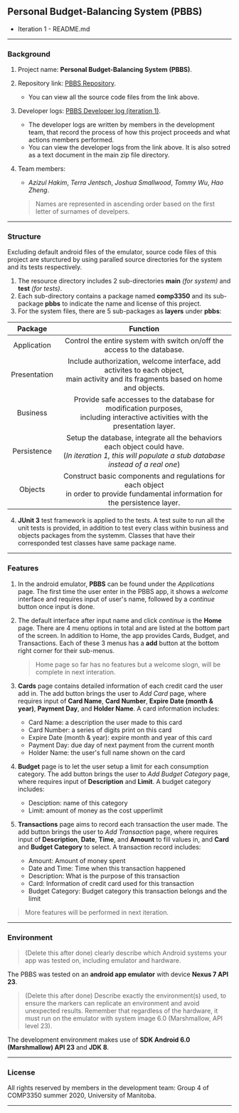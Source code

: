 ## Personal Budget-Balancing System (PBBS)

* Iteration 1 - README.md

---

### Background

1. Project name: **Personal Budget-Balancing System (PBBS)**.
2. Repository link: [PBBS Repository](https://github.com/tommyvct/FigureHub_3350).
	* You can view all the source code files from the link above.
3. Developer logs: [PBBS Developer log (iteration 1)](https://github.com/tommyvct/FigureHub_3350/projects/2).
	* The developer logs are written by members in the development team, that record the process of how this project proceeds and what actions members performed.
	* You can view the developer logs from the link above. It is also sotred as a text document in the main zip file directory.

4. Team members:
	* *Azizul Hakim*,	*Terra Jentsch*,	*Joshua Smallwood*,	*Tommy Wu*,	*Hao Zheng*.
	
	>Names are represented in ascending order based on the first letter of surnames of develpers.

---

### Structure

Excluding default android files of the emulator, source code files of this project are sturctured by using paralled source directories for the system and its tests respectively.

1. The resource directory includes 2 sub-directories **main** *(for system)* and **test** *(for tests)*.
2. Each sub-directory contains a package named **comp3350** and its sub-package **pbbs** to indicate the name and license of this project.
3. For the system files, there are 5 sub-packages as **layers** under **pbbs**:

|Package|Function|
|:-:|:-:|
|Application|Control the entire system with switch on/off the access to the database.|
|Presentation|Include authorization, welcome interface, add activites to each object,<br/>main activity and its fragments based on home and objects.|
|Business|Provide safe accesses to the database for modification purposes,<br/>including interactive activities with the presentation layer.|
|Persistence|Setup the database, integrate all the behaviors each object could have.<br/>(*In iteration 1, this will populate a stub database instead of a real one*)|
|Objects|Construct basic components and regulations for each object<br/>in order to provide fundamental information for the persistence layer.|

4.  **JUnit 3** test framework is applied to the tests. A test suite to run all the unit tests is provided, in addition to test every class within business and objects packages from the systemm. Classes that have their corresponded test classes have same package name.

---

### Features

1. In the android emulator, **PBBS** can be found under the *Applications* page. The first time the user enter in the PBBS app, it shows a *welcome* interface and requires input of user's name, followed by a *continue* button once input is done.

2. The default interface after input name and click *continue* is the **Home** page. There are 4 menu options in total and are listed at the bottom part of the screen. In addition to Home, the app provides Cards, Budget, and Transactions. Each of these 3 menus has a **add** button at the bottom right corner for their sub-menus.
	>Home page so far has no features but a welcome slogn, will be complete in next interation.

3. **Cards** page contains detailed information of each credit card the user add in. The add button brings the user to *Add Card* page, where requires input of **Card Name**, **Card Number**, **Expire Date (month & year)**, **Payment Day**, and **Holder Name**. A card information includes:
	* Card Name: a description the user made to this card
	* Card Number: a series of digits print on this card
	* Expire Date (month & year): expire month and year of this card
	* Payment Day: due day of next payment from the current month
	* Holder Name: the user's full name shown on the card

4. **Budget** page is to let the user setup a limit for each consumption category. The add button brings the user to *Add Budget Category* page, where requires input of **Description** and **Limit**. A budget category includes:
	* Desciption: name of this category
	* Limit: amount of money as the cost upperlimit

5. **Transactions** page aims to record each transaction the user made. The add button brings the user to *Add Transaction* page, where requires input of **Description**, **Date**, **Time**, and **Amount** to fill values in, and **Card** and **Budget Category** to select. A transaction record includes:
	* Amount: Amount of money spent
	* Date and Time: Time when this transaction happened
	* Description: What is the purpose of this transaction
	* Card: Information of credit card used for this transaction
	* Budget Category: Budget category this transaction belongs and the limit

>More features will be performed in next iteration.

---

### Environment
>(Delete this after done) clearly describe which Android systems your app was tested on, including emulator and hardware.

The PBBS was tested on an **android app emulator** with device **Nexus 7 API 23**.

>(Delete this after done) Describe exactly the environment(s) used, to ensure the markers can replicate an environment and avoid unexpected results. Remember that regardless of the hardware, it must run on the emulator with system image 6.0 (Marshmallow, API level 23).

The development environment makes use of **SDK Android 6.0 (Marshmallow) API 23** and **JDK 8**.

---

### License

All rights reserved by members in the development team: Group 4 of COMP3350 summer 2020, University of Manitoba.

---

